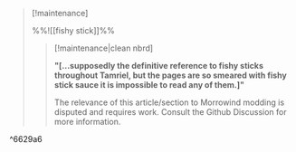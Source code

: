 > [!maintenance] 
> 
> %%![[fishy stick]]%%
> 
> > [!maintenance|clean nbrd]
> > 
> > **"\[...supposedly the definitive reference to fishy sticks throughout Tamriel, but the pages are so smeared with fishy stick sauce it is impossible to read any of them.\]"**
> > 
> > The relevance of this article/section to Morrowind modding is disputed and requires work. Consult the Github Discussion for more information.

^6629a6
